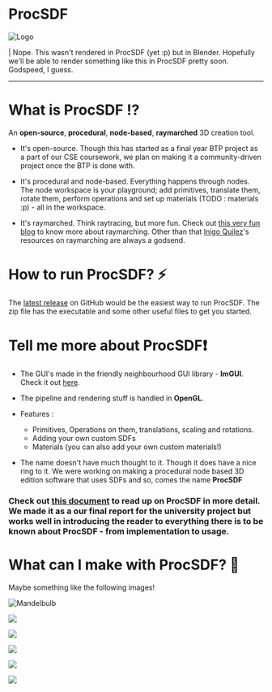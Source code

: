 # ProcSDF

![Logo](Assets/logo.png)

| Nope. This wasn't rendered in ProcSDF (yet :p) but in Blender. Hopefully we'll be able to render something like this in ProcSDF pretty soon. Godspeed, I guess.

---

# What is ProcSDF ⁉️

An **open-source**, **procedural**, **node-based**, **raymarched** 3D creation tool.

- It's open-source. Though this has started as a final year BTP project as a part of our CSE coursework, we plan on making it a community-driven project once the BTP is done with.

- It's procedural and node-based. Everything happens through nodes. The node workspace is your playground; add primitives, translate them, rotate them, perform operations and set up materials (TODO : materials :p) - all in the workspace.

- It's raymarched. Think raytracing, but more fun. Check out [this very fun blog](https://michaelwalczyk.com/blog-ray-marching.html) to know more about raymarching. Other than that [Inigo Quilez](https://iquilezles.org/)'s resources on raymarching are always a godsend. 

# How to run ProcSDF? ⚡

The [latest release](https://github.com/angad-k/ProcSDF/releases/latest) on GitHub would be the easiest way to run ProcSDF. The zip file has the executable and some other useful files to get you started.

# Tell me more about ProcSDF❗

- The GUI's made in the friendly neighbourhood GUI library - **ImGUI**. Check it out [here](https://github.com/ocornut/imgui).

- The pipeline and rendering stuff is handled in **OpenGL**.

- Features :
    - Primitives, Operations on them, translations, scaling and rotations.
    - Adding your own custom SDFs
    - Materials (you can also add your own custom materials!)

- The name doesn't have much thought to it. Though it does have a nice ring to it. We were working on making a procedural node based 3D edition software that uses SDFs and so, comes the name **ProcSDF**

### Check out [this document](https://github.com/user-attachments/files/16238330/ProcSDF.pdf) to read up on ProcSDF in more detail. We made it as a our final report for the university project but works well in introducing the reader to everything there is to be known about ProcSDF - from implementation to usage.

# What can I make with ProcSDF? 👀

Maybe something like the following images!

![Mandelbulb](https://github.com/angad-k/ProcSDF/blob/main/Assets/ExampleRenders/Mandelbulb1.png)

![](https://github.com/angad-k/ProcSDF/blob/main/Assets/ExampleRenders/abstract.png)

![](https://github.com/angad-k/ProcSDF/blob/main/Assets/ExampleRenders/lightexp.png)

![](https://github.com/angad-k/ProcSDF/blob/main/Assets/ExampleRenders/metals_10.png)

![](https://github.com/angad-k/ProcSDF/blob/main/Assets/ExampleRenders/metals_250.png)

![](https://github.com/angad-k/ProcSDF/blob/main/Assets/ExampleRenders/saturn.png)
